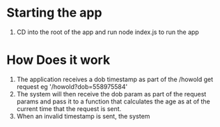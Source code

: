 # Starting the app

1. CD into the root of the app and run node index.js to run the app

# How Does it work

1. The application receives a dob timestamp as part of the /howold get request eg '/howold?dob=558975584'
2. The system will then receive the dob param as part of the request params and pass it to a function that calculates the age as at of the current time that the request is sent.
3. When an invalid timestamp is sent, the system
